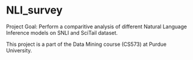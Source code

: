 # NLI_survey
Project Goal: Perform a comparitive analysis of different Natural Language Inference models on SNLI and SciTail dataset.

This project is a part of the Data Mining course (CS573) at Purdue University. 
